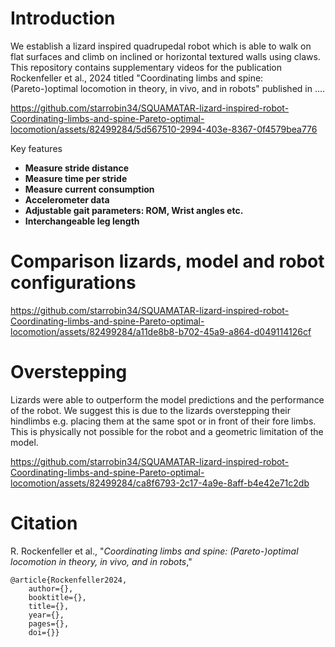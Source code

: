 # Introduction
We establish a lizard inspired quadrupedal robot which is able to walk on flat surfaces and climb on inclined or horizontal textured walls using claws. 
This repository contains supplementary videos for the publication Rockenfeller et al., 2024 titled "Coordinating limbs and spine: (Pareto-)optimal locomotion in theory, in vivo, and in robots" published in .... 

https://github.com/starrobin34/SQUAMATAR-lizard-inspired-robot-Coordinating-limbs-and-spine-Pareto-optimal-locomotion/assets/82499284/5d567510-2994-403e-8367-0f4579bea776

Key features 
- **Measure stride distance**
- **Measure time per stride**
- **Measure current consumption**
- **Accelerometer data**
- **Adjustable gait parameters: ROM, Wrist angles etc.**
- **Interchangeable leg length**

# Comparison lizards, model and robot configurations  

https://github.com/starrobin34/SQUAMATAR-lizard-inspired-robot-Coordinating-limbs-and-spine-Pareto-optimal-locomotion/assets/82499284/a11de8b8-b702-45a9-a864-d049114126cf

# Overstepping 
Lizards were able to outperform the model predictions and the performance of the robot. We suggest this is due to the lizards overstepping their hindlimbs e.g. placing them at the same spot or in front of their fore limbs. 
This is physically not possible for the robot and a geometric limitation of the model. 

https://github.com/starrobin34/SQUAMATAR-lizard-inspired-robot-Coordinating-limbs-and-spine-Pareto-optimal-locomotion/assets/82499284/ca8f6793-2c17-4a9e-8aff-b4e42e71c2db


# Citation

R. Rockenfeller et al., "*Coordinating limbs and spine: (Pareto-)optimal locomotion in theory, in vivo, and in robots*," 
```
@article{Rockenfeller2024,  
	author={},  
	booktitle={},   
	title={},   
	year={},   
	pages={},  
	doi={}}





